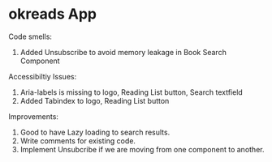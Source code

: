# okreads App

Code smells:
1) Added Unsubscribe to avoid memory leakage in Book Search Component 


Accessibiltiy Issues:
1) Aria-labels is missing to logo, Reading List button, Search textfield
2) Added Tabindex to logo, Reading List button

Improvements:
1) Good to have Lazy loading to search results.
2) Write comments for existing code. 
3) Implement Unsubcribe if we are moving from one component to another.
  

